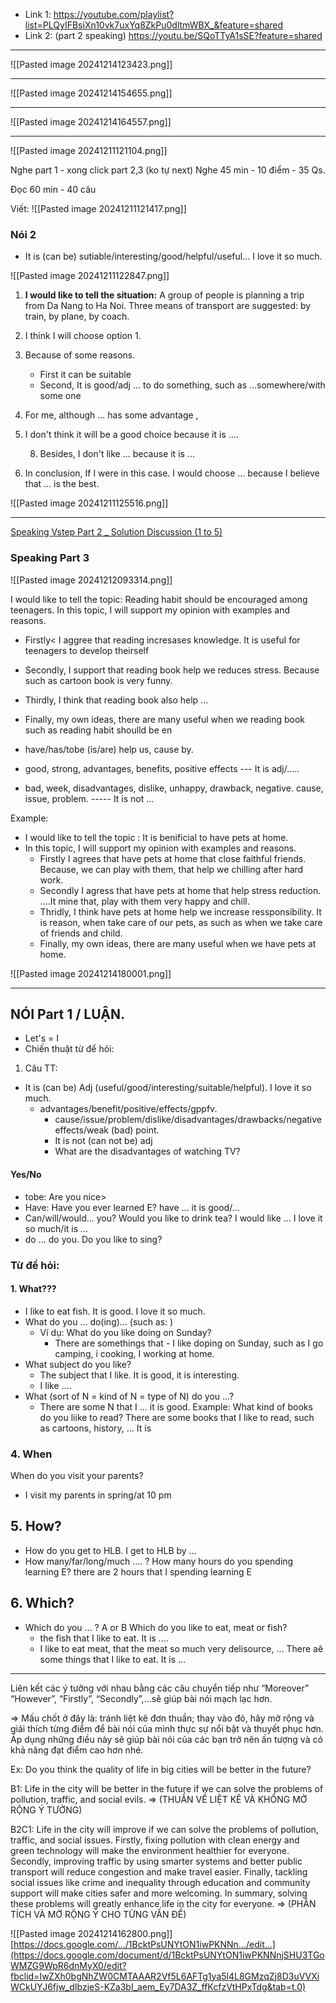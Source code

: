 - Link 1: https://youtube.com/playlist?list=PLQyIFBsiXn10vk7uxYq8ZkPu0dltmWBX_&feature=shared
- Link 2: (part 2 speaking) https://youtu.be/SQoTTyA1sSE?feature=shared

------------
![[Pasted image 20241214123423.png]]

---
![[Pasted image 20241214154655.png]]

---
![[Pasted image 20241214164557.png]]

---




![[Pasted image 20241211121104.png]]


Nghe part 1 - xong click part 2,3 (ko tự next)
Nghe 45 min - 10 điểm - 35 Qs. 

Đọc 60 min - 40 câu 

Viết: 
![[Pasted image 20241211121417.png]]


### Nói 2 
- It is (can be) sutiable/interesting/good/helpful/useful... I love it so much. 

![[Pasted image 20241211122847.png]]


1. **I would like to tell the situation:** A group of people is planning a trip from Da Nang to Ha Noi. Three means of transport are suggested: by train, by plane, by coach. 

2. I think I will choose option 1. 
3. Because of some reasons. 
	- First it can be suitable 
	- Second, It is good/adj ... to do something, such as ...somewhere/with some one 
6. For me, although ... has some advantage , 
7. I don't think it will be a good choice because it is ....

	8. Besides, I don't like ... because it is ...

9. In conclusion, If I were in this case. I would choose ... because I believe that ... is the best. 

![[Pasted image 20241211125516.png]]

--------
[Speaking Vstep Part 2 _ Solution Discussion (1 to 5)](https://www.youtube.com/playlist?list=PL3XSOaYozHNPhnI5GGRZWbJ6RVTCjd5jZ)


### Speaking Part 3 

![[Pasted image 20241212093314.png]]

I would like to tell the topic: Reading habit should be encouraged among teenagers. 
In this topic, I will support my opinion with examples and reasons. 
- Firstly< I aggree that reading incresases knowledge. It is useful for teenagers to develop theirself
- Secondly, I support that reading book help we reduces stress. Because such as cartoon book is very funny. 
- Thirdly, I think that reading book also help ...
- Finally, my own ideas, there are many useful when we reading book such as reading habit shoulld be en

- have/has/tobe (is/are) help us, cause by. 
-  good, strong, advantages, benefits, positive effects --- It is adj/.....
-  bad, week, disadvantages, dislike, unhappy, drawback, negative. cause, issue, problem. ----- It is not ... 

Example: 
- I would like to tell the topic : It is benificial to have pets at home. 
- In this topic, I will support my opinion with examples and reasons. 
	- Firstly I agrees that have pets at home that close faithful friends. Because, we can play with them, that help we chilling after hard work. 
	- Secondly I agress that have pets at home that help stress reduction. ....It mine that, play with them very happy and chill. 
	- Thridly, I think have pets at home help we increase ressponsibility. It is reason, when take care of our pets, as such as when we take care of friends and child. 
	- Finally, my own ideas, there are many useful when we have pets at home. 


![[Pasted image 20241214180001.png]]

---
## NÓI Part 1 / LUẬN.  

- Let's = I
- Chiến thuật từ để hỏi: 

1. Câu TT: 
- It is (can be) Adj (useful/good/interesting/suitable/helpful). I love it so much. 
	- advantages/benefit/positive/effects/gppfv. 
      -  cause/issue/problem/dislike/disadvantages/drawbacks/negative effects/weak (bad) point. 
      - It is not (can not be) adj 
      - What are the disadvantages of watching TV?

#### Yes/No 
- tobe: Are you nice> 
- Have: Have you ever learned E? have ... it is good/...
- Can/will/would... you? Would you like to drink tea? I would like ... I love it so much/it is ... 
- do ... do you. Do you like to sing? 
### Từ để hỏi: 

#### 1. What??? 
- I like to eat fish. It is good. I love it so much. 
- What do you ... do(ing)... (such as: )
	- Ví dụ: What do you like doing on Sunday? 
		- There are somethings that - I like doping on Sunday, such as I go camping, i  cooking, I working at home. 
- What subject do you like? 
	- The subject that I like. It is good, it is interesting. 
	- I like .... 
- What (sort of N = kind of N = type of N) do you ...?
	- There are some N that I ... it is good. 
Example: What kind of books do you liike to read? 
	There are some books that I like to read, such as cartoons, history, ... It is 

 ### 4. When 
 When do you visit your parents? 
- I visit my parents in spring/at 10 pm 
## 5. How? 
- How do you get to HLB. I get to HLB by ...
- How many/far/long/much .... ? 
How many hours do you spending learning E? 
there are 2 hours that I spending learning E

## 6. Which? 
- Which do you ... ? A or B 
Which do you like to eat, meat or fish? 
	- the fish that I like to eat. It is .... 
	- I like to eat meat, that the meat so much very delisource, ... There aê some things that I like to eat. It is ... 





---
Liên kết các ý tưởng với nhau bằng các câu chuyển tiếp như “Moreover” “However”, “Firstly”, “Secondly”,...sẽ giúp bài nói mạch lạc hơn.

=> Mấu chốt ở đây là: tránh liệt kê đơn thuần; thay vào đó, hãy mở rộng và giải thích từng điểm để bài nói của mình thực sự nổi bật và thuyết phục hơn. Áp dụng những điều này sẽ giúp bài nói của các bạn trở nên ấn tượng và có khả năng đạt điểm cao hơn nhé.

Ex: Do you think the quality of life in big cities will be better in the future?

B1: Life in the city will be better in the future if we can solve the problems of pollution, traffic, and social evils. => (THUẦN VỀ LIỆT KÊ VÀ KHÔNG MỞ RỘNG Ý TƯỞNG)

B2C1: Life in the city will improve if we can solve the problems of pollution, traffic, and social issues. Firstly, fixing pollution with clean energy and green technology will make the environment healthier for everyone. Secondly, improving traffic by using smarter systems and better public transport will reduce congestion and make travel easier. Finally, tackling social issues like crime and inequality through education and community support will make cities safer and more welcoming. In summary, solving these problems will greatly enhance life in the city for everyone. => (PHÂN TÍCH VÀ MỞ RỘNG Ý CHO TỪNG VẤN ĐỀ)

![[Pasted image 20241214162800.png]]
[https://docs.google.com/.../1BcktPsUNYtON1iwPKNNn.../edit...](https://docs.google.com/document/d/1BcktPsUNYtON1iwPKNNnjSHU3TGoWMZG9WpR6dnMyX0/edit?fbclid=IwZXh0bgNhZW0CMTAAAR2Vf5L6AFTg1ya5l4L8GMzqZj8D3uVVXiWCkUYJ6fjw_dIbzjeS-KZa3bI_aem_Ey7DA3Z_ffKcfzVtHPxTdg&tab=t.0)


